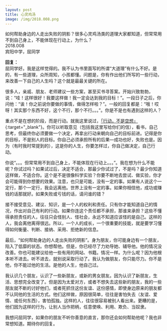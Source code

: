 ```yaml
---
layout: post
title: 心灵鸡汤
image: /img/2018.008.png
---
```


如何帮助身边的人走出失败的阴影？很多心灵鸡汤类的道理大家都知道，但常常用不到自己身上，不能体现在行动上，为什么？  
2018.008  
宾阳中学，屈同学

**回复：**  
屈同学好。我是这样觉得的。我不认为书里面写的所谓“大道理”有什么不好。是的，有一些道理，众所周知，小孩都懂。问题是，你有作出他们所写的一些行动，来改善一下自己的人生吗？这个就是最最关键的所在。

很多人，亲戚、朋友、老师建议一些方案，甚至买书寻答案。开始兴致勃勃，说：“哇！这样很好！我要这样做！我一定会达到我的目标！”。一段日子之后，你问他：“诶！你之前说你要做的事情，做得怎样啦？”。一般的回复都是：“哦！哎呀！其实那个东西不好，这个不行，那个不行。。。”。你是不是也有遇到这样的人？

重点不是在想的阶段，而是行动。就我这里说过，[「行动，不是空想」](https://kwteacher.github.io/2018-10-30-action-not-only-dreaming/){:target="_blank"}。你可以听取意见（包括我这里写给你们的信），看书，自己思考，但最终你必须要做一个决定，再拿出行动来朝向自己的目标前进。记得是你的目标，不是别人的目标。你自己必须承担所有的后果—成功也好，失败也是。因为（有时我时常提到的），这是你的人生，你要怎样过，你自己做决定，自己行动。

你说“。。。但常常用不到自己身上，不能体现在行动上。。。”。我在想为什么不能呢？你试过吗？如果试过后，决定不适合，那最少你试过了，不是吗？最少你知道这样做，不适合你。这个是不是很像科学实验？你要不断地去尝试、做实验，你才会可能得到你想要的效果。注意，也只是可能，没有一定的事。如果有人说这个一定行，那个一定行，我会远离他。世界上没有一定的事。如果你相信他，成功或赚钱的话那就好。如果失败或亏钱的话，请问谁的错？

接不接受意见、建议、知识，是一个人的权利和责任。只有你才能知道自己的情况，作出对自己有利的行动。如果你连这个责任都不承担，那谁来承担？这些不懂得承担责任的人，往往只会怪别人、怪社会，永远不知道应该怪的是自己。这样的人，我会离他离得很远。所以，一个人的成长，一个很重要的技能，就是要学习懂得如何衡量、判断、接纳、采用、拒绝新的信息。

最后，“如何帮助身边的人走出失败的阴影”。身为朋友，你可能身边有一个朋友，陷入了低靡的状态。你想帮他。但是，你已经尽了力劝导她、辅导他。他的情况没改善。你也可能建议给他一些有用的网站、书籍。情况一样。为什么呢？因为他根本听不进去。听不进去，就别说采取行动了。我认为做朋友，你只能尽力。你不是他，你不能过他的生活。是他的人生，他自己过。

我认识几个朋友，认识了一些新朋友，或新的男女朋友。因为认识了新朋友，生活、思想完全改变了。但是因为太爱对方，或者不想失去这些新的朋友，我的一些朋友就不断的讨好他们，或者死抓住这份友谊、这份感情，即使身边原来的朋友都不认同他的生活的方式。他们这样做，原因很简单，往往是害怕失去（友谊、爱情、或任何东西），害怕孤独。这样的人，往往很容易被别人看出来。更糟的是，他们因为这样的行为，让别人当作把柄，任意使唤、利用、欺负、当奴隶。

我想问屈同学，如果你的朋友不听你善意的直言，那你还会如何帮助他呢？我也非常想知道。期待你的回复。
